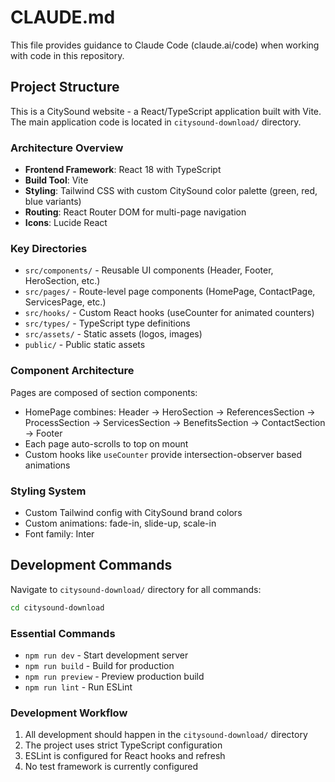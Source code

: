 # CLAUDE.md

This file provides guidance to Claude Code (claude.ai/code) when working with code in this repository.

## Project Structure

This is a CitySound website - a React/TypeScript application built with Vite. The main application code is located in `citysound-download/` directory.

### Architecture Overview

- **Frontend Framework**: React 18 with TypeScript
- **Build Tool**: Vite
- **Styling**: Tailwind CSS with custom CitySound color palette (green, red, blue variants)
- **Routing**: React Router DOM for multi-page navigation
- **Icons**: Lucide React

### Key Directories

- `src/components/` - Reusable UI components (Header, Footer, HeroSection, etc.)
- `src/pages/` - Route-level page components (HomePage, ContactPage, ServicesPage, etc.)
- `src/hooks/` - Custom React hooks (useCounter for animated counters)
- `src/types/` - TypeScript type definitions
- `src/assets/` - Static assets (logos, images)
- `public/` - Public static assets

### Component Architecture

Pages are composed of section components:
- HomePage combines: Header → HeroSection → ReferencesSection → ProcessSection → ServicesSection → BenefitsSection → ContactSection → Footer
- Each page auto-scrolls to top on mount
- Custom hooks like `useCounter` provide intersection-observer based animations

### Styling System

- Custom Tailwind config with CitySound brand colors
- Custom animations: fade-in, slide-up, scale-in
- Font family: Inter

## Development Commands

Navigate to `citysound-download/` directory for all commands:

```bash
cd citysound-download
```

### Essential Commands

- `npm run dev` - Start development server
- `npm run build` - Build for production
- `npm run preview` - Preview production build
- `npm run lint` - Run ESLint

### Development Workflow

1. All development should happen in the `citysound-download/` directory
2. The project uses strict TypeScript configuration
3. ESLint is configured for React hooks and refresh
4. No test framework is currently configured